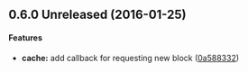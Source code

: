 <a name="0.6.0 Unreleased"></a>
## 0.6.0 Unreleased (2016-01-25)


#### Features

* **cache:**  add callback for requesting new block ([0a588332](https://git.lidavidm.me/rustv/commit/?id=0a588332811b1f45d4ae7fea74914ea29e968644))



